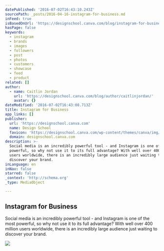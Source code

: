 ```yaml
---
datePublished: '2016-07-02T16:43:10.243Z'
sourcePath: _posts/2016-04-16-instagram-for-business.md
inFeed: true
isBasedOnUrl: 'https://designschool.canva.com/blog/instagram-for-business/'
hasPage: false
keywords:
  - instagram
  - brands
  - images
  - followers
  - post
  - photos
  - customers
  - showcase
  - feed
  - product
related: []
author:
  - name: Caitlin Jordan
    url: 'https://designschool.canva.com/blog/author/caitlinjordan/'
    avatar: {}
dateModified: '2016-07-02T16:43:08.713Z'
title: Instagram for Business
app_links: []
publisher:
  url: 'https://designschool.canva.com'
  name: Design School
  favicon: 'https://designschool.canva.com/wp-content/themes/canva/img/icons/favicon.ico'
  domain: designschool.canva.com
description: >-
  Social media is an incredibly powerful tool - and Instagram is one of the most
  powerful, so why not use it to its full advantage? With well over 400 million
  users worldwide, there is an incredibly large audience just waiting to
  discover your brand.
inLanguage: en
inNav: false
starred: false
_context: 'http://schema.org'
_type: MediaObject

---
```

<article style=""><h1>Instagram for Business</h1><p>Social media is an incredibly powerful tool - and Instagram is one of the most powerful, so why not use it to its full advantage? With well over 400 million users worldwide, there is an incredibly large audience just waiting to discover your brand.</p><img src="https://designschool.canva.com/wp-content/uploads/sites/2/2016/02/Instagram-Grid.jpg" /></article>